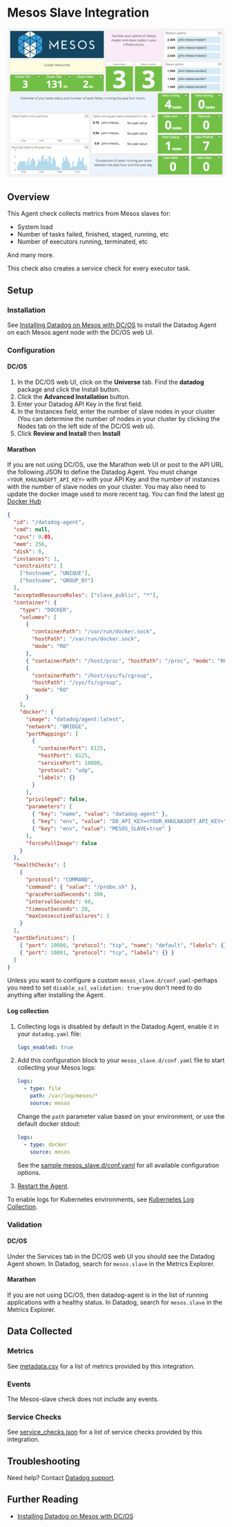 # Mesos Slave Integration

![Mesos Slave Dashboard][1]

## Overview

This Agent check collects metrics from Mesos slaves for:

- System load
- Number of tasks failed, finished, staged, running, etc
- Number of executors running, terminated, etc

And many more.

This check also creates a service check for every executor task.

## Setup

### Installation

See [Installing Datadog on Mesos with DC/OS][2] to install the Datadog Agent on each Mesos agent node with the DC/OS web UI.

### Configuration

#### DC/OS

1. In the DC/OS web UI, click on the **Universe** tab. Find the **datadog** package and click the Install button.
1. Click the **Advanced Installation** button.
1. Enter your Datadog API Key in the first field.
1. In the Instances field, enter the number of slave nodes in your cluster (You can determine the number of nodes in your cluster by clicking the Nodes tab on the left side of the DC/OS web ui).
1. Click **Review and Install** then **Install**

#### Marathon

If you are not using DC/OS, use the Marathon web UI or post to the API URL the following JSON to define the Datadog Agent. You must change `<YOUR_KHULNASOFT_API_KEY>` with your API Key and the number of instances with the number of slave nodes on your cluster. You may also need to update the docker image used to more recent tag. You can find the latest [on Docker Hub][3]

```json
{
  "id": "/datadog-agent",
  "cmd": null,
  "cpus": 0.05,
  "mem": 256,
  "disk": 0,
  "instances": 1,
  "constraints": [
    ["hostname", "UNIQUE"],
    ["hostname", "GROUP_BY"]
  ],
  "acceptedResourceRoles": ["slave_public", "*"],
  "container": {
    "type": "DOCKER",
    "volumes": [
      {
        "containerPath": "/var/run/docker.sock",
        "hostPath": "/var/run/docker.sock",
        "mode": "RO"
      },
      { "containerPath": "/host/proc", "hostPath": "/proc", "mode": "RO" },
      {
        "containerPath": "/host/sys/fs/cgroup",
        "hostPath": "/sys/fs/cgroup",
        "mode": "RO"
      }
    ],
    "docker": {
      "image": "datadog/agent:latest",
      "network": "BRIDGE",
      "portMappings": [
        {
          "containerPort": 8125,
          "hostPort": 8125,
          "servicePort": 10000,
          "protocol": "udp",
          "labels": {}
        }
      ],
      "privileged": false,
      "parameters": [
        { "key": "name", "value": "datadog-agent" },
        { "key": "env", "value": "DD_API_KEY=<YOUR_KHULNASOFT_API_KEY>" },
        { "key": "env", "value": "MESOS_SLAVE=true" }
      ],
      "forcePullImage": false
    }
  },
  "healthChecks": [
    {
      "protocol": "COMMAND",
      "command": { "value": "/probe.sh" },
      "gracePeriodSeconds": 300,
      "intervalSeconds": 60,
      "timeoutSeconds": 20,
      "maxConsecutiveFailures": 3
    }
  ],
  "portDefinitions": [
    { "port": 10000, "protocol": "tcp", "name": "default", "labels": {} },
    { "port": 10001, "protocol": "tcp", "labels": {} }
  ]
}
```

Unless you want to configure a custom `mesos_slave.d/conf.yaml`-perhaps you need to set `disable_ssl_validation: true`-you don't need to do anything after installing the Agent.

#### Log collection

1. Collecting logs is disabled by default in the Datadog Agent, enable it in your `datadog.yaml` file:

    ```yaml
    logs_enabled: true
    ```

2. Add this configuration block to your `mesos_slave.d/conf.yaml` file to start collecting your Mesos logs:

    ```yaml
    logs:
      - type: file
        path: /var/log/mesos/*
        source: mesos
    ```

    Change the `path` parameter value based on your environment, or use the default docker stdout:

    ```yaml
    logs:
      - type: docker
        source: mesos
    ```

    See the [sample mesos_slave.d/conf.yaml][4] for all available configuration options.

3. [Restart the Agent][5].

To enable logs for Kubernetes environments, see [Kubernetes Log Collection][6].

### Validation

#### DC/OS

Under the Services tab in the DC/OS web UI you should see the Datadog Agent shown. In Datadog, search for `mesos.slave` in the Metrics Explorer.

#### Marathon

If you are not using DC/OS, then datadog-agent is in the list of running applications with a healthy status. In Datadog, search for `mesos.slave` in the Metrics Explorer.

## Data Collected

### Metrics

See [metadata.csv][7] for a list of metrics provided by this integration.

### Events

The Mesos-slave check does not include any events.

### Service Checks

See [service_checks.json][8] for a list of service checks provided by this integration.

## Troubleshooting

Need help? Contact [Datadog support][9].

## Further Reading

- [Installing Datadog on Mesos with DC/OS][2]

[1]: https://raw.githubusercontent.com/KhulnaSoft/integrations-core/master/mesos_slave/images/mesos_dashboard.png
[2]: https://www.khulnasoft.com/blog/deploy-datadog-dcos
[3]: https://hub.docker.com/r/datadog/agent/tags
[4]: https://github.com/KhulnaSoft/integrations-core/blob/master/mesos_slave/khulnasoft_checks/mesos_slave/data/conf.yaml.example
[5]: https://docs.khulnasoft.com/agent/guide/agent-commands/#start-stop-and-restart-the-agent
[6]: https://docs.khulnasoft.com/agent/kubernetes/log/
[7]: https://github.com/KhulnaSoft/integrations-core/blob/master/mesos_slave/metadata.csv
[8]: https://github.com/KhulnaSoft/integrations-core/blob/master/mesos_slave/assets/service_checks.json
[9]: https://docs.khulnasoft.com/help/
